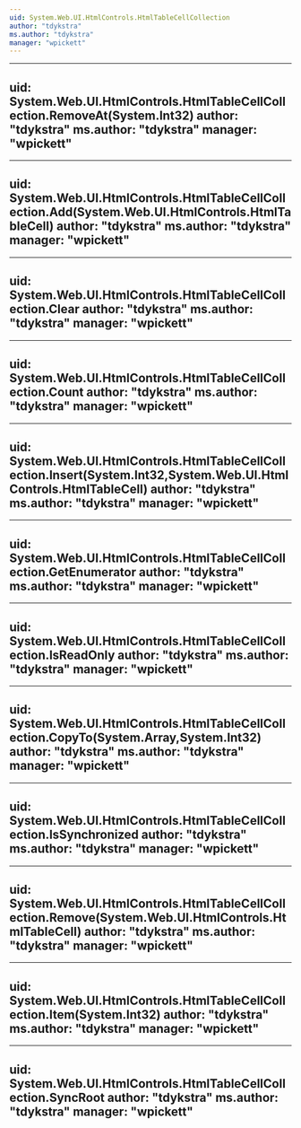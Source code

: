 ```yaml
---
uid: System.Web.UI.HtmlControls.HtmlTableCellCollection
author: "tdykstra"
ms.author: "tdykstra"
manager: "wpickett"
---
```


---
uid: System.Web.UI.HtmlControls.HtmlTableCellCollection.RemoveAt(System.Int32)
author: "tdykstra"
ms.author: "tdykstra"
manager: "wpickett"
---

---
uid: System.Web.UI.HtmlControls.HtmlTableCellCollection.Add(System.Web.UI.HtmlControls.HtmlTableCell)
author: "tdykstra"
ms.author: "tdykstra"
manager: "wpickett"
---

---
uid: System.Web.UI.HtmlControls.HtmlTableCellCollection.Clear
author: "tdykstra"
ms.author: "tdykstra"
manager: "wpickett"
---

---
uid: System.Web.UI.HtmlControls.HtmlTableCellCollection.Count
author: "tdykstra"
ms.author: "tdykstra"
manager: "wpickett"
---

---
uid: System.Web.UI.HtmlControls.HtmlTableCellCollection.Insert(System.Int32,System.Web.UI.HtmlControls.HtmlTableCell)
author: "tdykstra"
ms.author: "tdykstra"
manager: "wpickett"
---

---
uid: System.Web.UI.HtmlControls.HtmlTableCellCollection.GetEnumerator
author: "tdykstra"
ms.author: "tdykstra"
manager: "wpickett"
---

---
uid: System.Web.UI.HtmlControls.HtmlTableCellCollection.IsReadOnly
author: "tdykstra"
ms.author: "tdykstra"
manager: "wpickett"
---

---
uid: System.Web.UI.HtmlControls.HtmlTableCellCollection.CopyTo(System.Array,System.Int32)
author: "tdykstra"
ms.author: "tdykstra"
manager: "wpickett"
---

---
uid: System.Web.UI.HtmlControls.HtmlTableCellCollection.IsSynchronized
author: "tdykstra"
ms.author: "tdykstra"
manager: "wpickett"
---

---
uid: System.Web.UI.HtmlControls.HtmlTableCellCollection.Remove(System.Web.UI.HtmlControls.HtmlTableCell)
author: "tdykstra"
ms.author: "tdykstra"
manager: "wpickett"
---

---
uid: System.Web.UI.HtmlControls.HtmlTableCellCollection.Item(System.Int32)
author: "tdykstra"
ms.author: "tdykstra"
manager: "wpickett"
---

---
uid: System.Web.UI.HtmlControls.HtmlTableCellCollection.SyncRoot
author: "tdykstra"
ms.author: "tdykstra"
manager: "wpickett"
---

